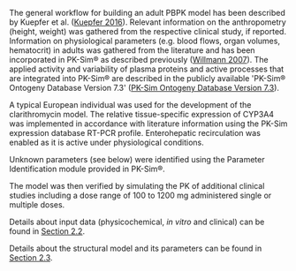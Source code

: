 The general workflow for building an adult PBPK model has been described by Kuepfer et al. ([Kuepfer 2016](#5-References)). Relevant information on the anthropometry (height, weight) was gathered from the respective clinical study, if reported. Information on physiological parameters (e.g. blood flows, organ volumes, hematocrit) in adults was gathered from the literature and has been incorporated in PK-Sim® as described previously ([Willmann 2007](#5-References)). The  applied activity and variability of plasma proteins and active processes that are integrated into PK-Sim® are described in the publicly available 'PK-Sim® Ontogeny Database Version 7.3' ([PK-Sim Ontogeny Database Version 7.3](#5-References)).

A typical European individual was used for the development of the clarithromycin model. The relative tissue-specific expression of CYP3A4 was implemented in accordance with literature information using the PK-Sim expression database RT-PCR profile. Enterohepatic recirculation was enabled as it is active under physiological conditions. 

Unknown parameters (see below) were identified using the Parameter Identification module provided in PK-Sim®.

The model was then verified by simulating the PK of additional clinical studies including a dose range of 100 to 1200 mg administered single or multiple doses.

Details about input data (physicochemical, *in vitro* and clinical) can be found in [Section 2.2](#22-Data).

Details about the structural model and its parameters can be found in [Section 2.3](#23-Model-Parameters-and-Assumptions).


